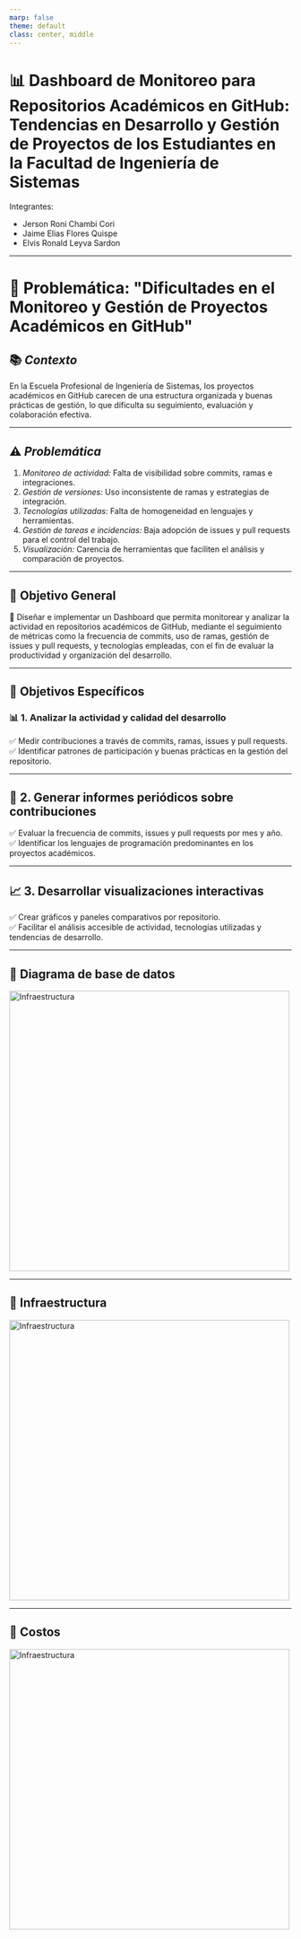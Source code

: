 ```yaml
---
marp: false
theme: default
class: center, middle
---
```


# 📊 Dashboard de Monitoreo para Repositorios Académicos en GitHub: Tendencias en Desarrollo y Gestión de Proyectos de los Estudiantes en la Facultad de Ingeniería de Sistemas 
Integrantes:  
  - Jerson Roni Chambi Cori  
  - Jaime Elias Flores Quispe  
  - Elvis Ronald Leyva Sardon  
---

# 🚨 Problemática: "Dificultades en el Monitoreo y Gestión de Proyectos Académicos en GitHub"

## 📚 *Contexto*  
En la Escuela Profesional de Ingeniería de Sistemas, los proyectos académicos en GitHub carecen de una estructura organizada y buenas prácticas de gestión, lo que dificulta su seguimiento, evaluación y colaboración efectiva.

---

## ⚠️ *Problemática*  

1. *Monitoreo de actividad:* Falta de visibilidad sobre commits, ramas e integraciones.  
2. *Gestión de versiones:* Uso inconsistente de ramas y estrategias de integración.  
3. *Tecnologías utilizadas:* Falta de homogeneidad en lenguajes y herramientas.  
4. *Gestión de tareas e incidencias:* Baja adopción de issues y pull requests para el control del trabajo.  
5. *Visualización:* Carencia de herramientas que faciliten el análisis y comparación de proyectos.

---

## 🎯 Objetivo General  
📌 Diseñar e implementar un Dashboard que permita monitorear y analizar la actividad en repositorios académicos de GitHub, mediante el seguimiento de métricas como la frecuencia de commits, uso de ramas, gestión de issues y pull requests, y tecnologías empleadas, con el fin de evaluar la productividad y organización del desarrollo.

---

## 📌 Objetivos Específicos  

### 📊 1. Analizar la actividad y calidad del desarrollo  
✅ Medir contribuciones a través de commits, ramas, issues y pull requests.  
✅ Identificar patrones de participación y buenas prácticas en la gestión del repositorio.  

---

## 📆 2. Generar informes periódicos sobre contribuciones  
✅ Evaluar la frecuencia de commits, issues y pull requests por mes y año.  
✅ Identificar los lenguajes de programación predominantes en los proyectos académicos.  

---

## 📈 3. Desarrollar visualizaciones interactivas  
✅ Crear gráficos y paneles comparativos por repositorio.  
✅ Facilitar el análisis accesible de actividad, tecnologías utilizadas y tendencias de desarrollo.  


---
## 📌 Diagrama de base de datos
<img src="diagramabd.jpeg" alt="Infraestructura" width="500"/>
 
---
## 📌 Infraestructura
<img src="infra.jpeg" alt="Infraestructura" width="500"/>

---
## 📌 Costos
<img src="costos.jpeg" alt="Infraestructura" width="500"/>